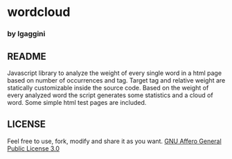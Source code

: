 # wordcloud
### by lgaggini

## README

Javascript library to analyze the weight of every single word in a html page based on number of occurrences and tag.
Target tag and relative weight are statically customizable inside the source code. 
Based on the weight of every analyzed word the script generates some statistics and a cloud of word.
Some simple html test pages are included.


## LICENSE

Feel free to use, fork, modify and share it as you want.
[GNU Affero General Public License 3.0](https://www.gnu.org/licenses/agpl-3.0.html)

